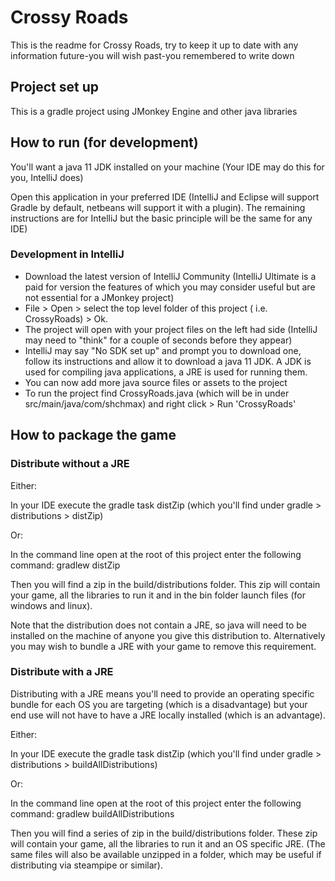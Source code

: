 # Crossy Roads

This is the readme for Crossy Roads, try to keep it up to date with any information future-you will wish past-you
remembered to write down

## Project set up
This is a gradle project using JMonkey Engine and other java libraries

## How to run (for development)
You'll want a java 11 JDK installed on your machine (Your IDE may do this for you, IntelliJ does)

Open this application in your preferred IDE (IntelliJ and Eclipse will support Gradle by default, netbeans will support it with a plugin). The remaining instructions are for IntelliJ but the basic principle will be the same for any IDE)


### Development in IntelliJ
- Download the latest version of IntelliJ Community (IntelliJ Ultimate is a paid for version the features of which you may consider useful but are not essential for a JMonkey project)
- File > Open > select the top level folder of this project ( i.e. CrossyRoads) > Ok.
- The project will open with your project files on the left had side (IntelliJ may need to "think" for a couple of seconds before they appear)
- IntelliJ may say "No SDK set up" and prompt you to download one, follow its instructions and allow it to download a java 11 JDK. A JDK is used for compiling java applications, a JRE is used for running them.
- You can now add more java source files or assets to the project
- To run the project find CrossyRoads.java (which will be in under src/main/java/com/shchmax) and right click > Run 'CrossyRoads'

## How to package the game

### Distribute without a JRE

Either:

In your IDE execute the gradle task distZip (which you'll find under gradle > distributions > distZip)

Or:

In the command line open at the root of this project enter the following command: gradlew distZip

Then you will find a zip in the build/distributions folder. This zip will contain your game, all the libraries to run it and in the bin folder launch files (for windows and linux).

Note that the distribution does not contain a JRE, so java will need to be installed on the machine of anyone you give this distribution to. Alternatively you may wish to bundle a JRE with your game to remove this requirement.


### Distribute with a JRE

Distributing with a JRE means you'll need to provide an operating specific bundle for each OS you are
targeting (which is a disadvantage) but your end use will not have to have a JRE locally installed
(which is an advantage).

Either:

In your IDE execute the gradle task distZip (which you'll find under gradle > distributions > buildAllDistributions)

Or:

In the command line open at the root of this project enter the following command: gradlew buildAllDistributions

Then you will find a series of zip in the build/distributions folder. These zip will contain your game, all the libraries to run it and an
OS specific JRE. (The same files will also be available unzipped in a folder, which may be useful if distributing via steampipe or similar).
